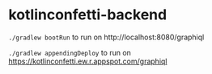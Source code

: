 # kotlinconfetti-backend

`./gradlew bootRun` to run on http://localhost:8080/graphiql

`./gradlew appendingDeploy` to run on https://kotlinconfetti.ew.r.appspot.com/graphiql
